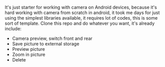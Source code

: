 It's just starter for working with camera on Android devices, because it's hard working with camera from scratch in android, it took me days for just using the simplest libraries available, it requires lot of codes, this is some sort of template. Clone this repo and do whatever you want, it's already include:
- Camera preview, switch front and rear
- Save picture to external storage
- Preview picture
- Zoom in picture
- Delete
